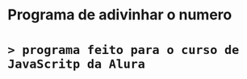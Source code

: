 <h1> Programa de adivinhar o numero<h1>
    
    > programa feito para o curso de JavaScritp da Alura
    
    
